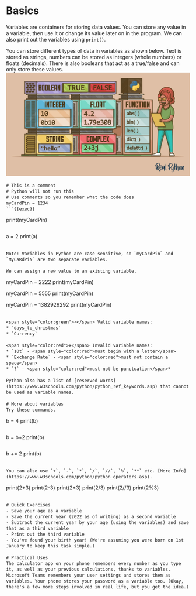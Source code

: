 # Basics
Variables are containers for storing data values. You can store any value in a variable, then use it or change its value later on in the program. We can also print out the variables using `print()`.

You can store different types of data in variables as shown below. Text is stored as strings, numbers can be stored as integers (whole numbers) or floats (decimals). There is also booleans that act as a true/false and can only store these values.
![DataTypes](./assets/data-types.png)

```
# This is a comment
# Python will not run this
# Use comments so you remember what the code does
myCardPin = 1234
```{{exec}}

```
print(myCardPin)
```{{exec}}

```
a = 2
print(a)
```{{exec}}

Note: Variables in Python are case sensitive, so `myCardPin` and `MyCaRdPiN` are two separate variables.

We can assign a new value to an existing variable.

```
myCardPin = 2222
print(myCardPin)

myCardPin = 5555
print(myCardPin)

myCardPin = 1382929292
print(myCardPin)
```{{exec}}

<span style="color:green">✓</span> Valid variable names:
* `days_to_christmas`
* `Currency`

<span style="color:red">✗</span> Invalid variable names:
* `10t` - <span style="color:red">must begin with a letter</span>
* `Exchange Rate` - <span style="color:red">must not contain a space</span>
* `?` - <span style="color:red">must not be punctuation</span>*

Python also has a list of [reserved words](https://www.w3schools.com/python/python_ref_keywords.asp) that cannot be used as variable names.

# More about variables
Try these commands.

```
b = 4
print(b)
```{{exec}}

```
b = b+2
print(b)
```{{exec}}

```
b += 2
print(b)
```{{exec}}

You can also use `+`, `-`, `*`, `/`, `//`, `%`, `**` etc. [More Info](https://www.w3schools.com/python/python_operators.asp).

```
print(2+3)
print(2-3)
print(2*3)
print(2/3)
print(2//3)
print(2%3)
```{{exec}}

# Quick Exercises
- Save your age as a variable
- Save the current year (2022 as of writing) as a second variable
- Subtract the current year by your age (using the variables) and save that as a third variable
- Print out the third variable
- You've found your birth year! (We're assuming you were born on 1st January to keep this task simple.)

# Practical Uses
The calculator app on your phone remembers every number as you type it, as well as your previous calculations, thanks to variables. Microsoft Teams remembers your user settings and stores them as variables. Your phone stores your password as a variable too. (Okay, there's a few more steps involved in real life, but you get the idea.)
